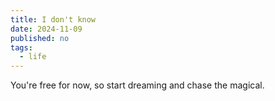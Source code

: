 ```yaml
---
title: I don't know
date: 2024-11-09
published: no
tags:
  - life
---
```


You're free for now, so start dreaming and chase the magical.
